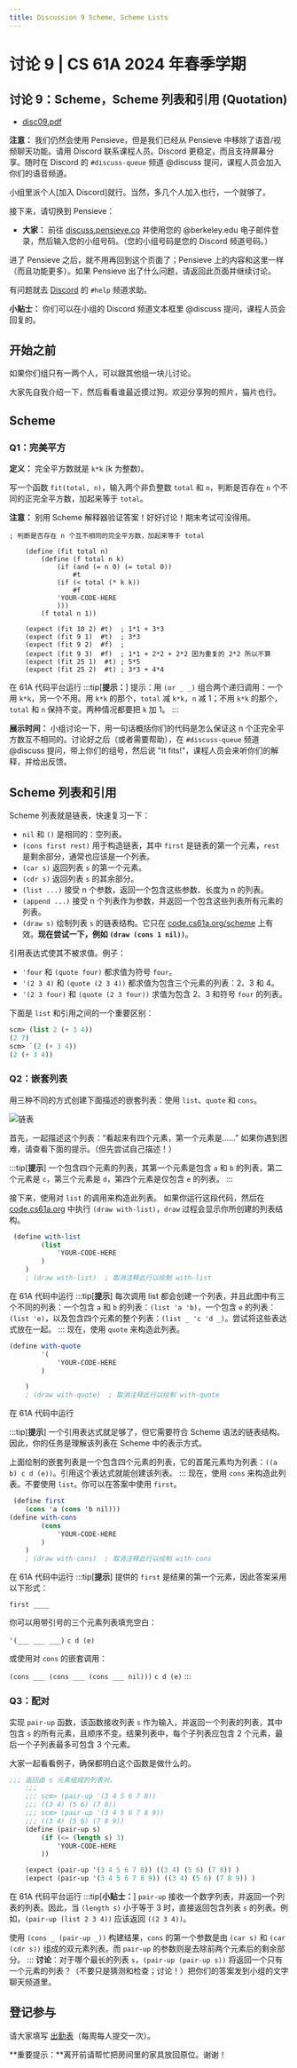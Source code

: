```yaml
---
title: Discussion 9 Scheme, Scheme Lists
---
```


# 讨论 9 | CS 61A 2024 年春季学期

## 讨论 9：Scheme，Scheme 列表和引用 (Quotation)

-   [disc09.pdf](/resource/cs61a/disc/disc09.pdf)

**注意：** 我们仍然会使用 Pensieve，但是我们已经从 Pensieve 中移除了语音/视频聊天功能。请用 Discord 联系课程人员。Discord 更稳定，而且支持屏幕分享。随时在 Discord 的 `#discuss-queue` 频道 @discuss 提问，课程人员会加入你们的语音频道。

小组里派个人[加入 Discord]就行。当然，多几个人加入也行，一个就够了。

接下来，请切换到 Pensieve：

-   **大家：** 前往 [discuss.pensieve.co](http://discuss.pensieve.co/) 并使用您的 @berkeley.edu 电子邮件登录，然后输入您的小组号码。（您的小组号码是您的 Discord 频道号码。）

进了 Pensieve 之后，就不用再回到这个页面了；Pensieve 上的内容和这里一样（而且功能更多）。如果 Pensieve 出了什么问题，请返回此页面并继续讨论。

有问题就去 [Discord](https://cs61a.org/articles/discord/) 的 `#help` 频道求助。

**小贴士：** 你们可以在小组的 Discord 频道文本框里 @discuss 提问，课程人员会回复的。

## 开始之前

如果你们组只有一两个人，可以跟其他组一块儿讨论。

大家先自我介绍一下，然后看看谁最近摸过狗。欢迎分享狗的照片，猫片也行。

## Scheme

### Q1：完美平方

**定义：** 完全平方数就是 `k*k` (k 为整数)。

写一个函数 `fit(total, n)`，输入两个非负整数 `total` 和 `n`，判断是否存在 `n` 个不同的正完全平方数，加起来等于 `total`。

**注意：** 别用 Scheme 解释器验证答案！好好讨论！期末考试可没得用。
```
; 判断是否存在 n 个互不相同的完全平方数，加起来等于 total

    (define (fit total n)
        (define (f total n k)
            (if (and (= n 0) (= total 0))
                #t
            (if (< total (* k k))
                #f
            'YOUR-CODE-HERE
            )))
        (f total n 1))

    (expect (fit 10 2) #t)  ; 1*1 + 3*3
    (expect (fit 9 1)  #t)  ; 3*3
    (expect (fit 9 2)  #f)  ;
    (expect (fit 9 3)  #f)  ; 1*1 + 2*2 + 2*2 因为重复的 2*2 所以不算
    (expect (fit 25 1)  #t) ; 5*5
    (expect (fit 25 2)  #t) ; 3*3 + 4*4
```

在 61A 代码平台运行
:::tip[**提示：**]
提示：用 `(or _ _)` 组合两个递归调用：一个用 `k*k`，另一个不用。用 `k*k` 的那个，`total` 减 `k*k`，`n` 减 1；不用 `k*k` 的那个，`total` 和 `n` 保持不变。两种情况都要把 `k` 加 1。
:::

**展示时间：** 小组讨论一下，用一句话概括你们的代码是怎么保证这 n 个正完全平方数互不相同的。讨论好之后（或者需要帮助），在 `#discuss-queue` 频道 @discuss 提问，带上你们的组号，然后说 "It fits!"，课程人员会来听你们的解释，并给出反馈。

## Scheme 列表和引用

Scheme 列表就是链表，快速复习一下：
-   `nil` 和 `()` 是相同的：空列表。
-   `(cons first rest)` 用于构造链表，其中 `first` 是链表的第一个元素，`rest` 是剩余部分，通常也应该是一个列表。
-   `(car s)` 返回列表 `s` 的第一个元素。
-   `(cdr s)` 返回列表 `s` 的其余部分。
-   `(list ...)` 接受 n 个参数，返回一个包含这些参数、长度为 n 的列表。
-   `(append ...)` 接受 n 个列表作为参数，并返回一个包含这些列表所有元素的列表。
-   `(draw s)` 绘制列表 `s` 的链表结构。它只在 [code.cs61a.org/scheme](https://code.cs61a.org/scheme) 上有效。**现在尝试一下，例如 `(draw (cons 1 nil))`**。

引用表达式使其不被求值。例子：

-   `'four` 和 `(quote four)` 都求值为符号 `four`。
-   `'(2 3 4)` 和 `(quote (2 3 4))` 都求值为包含三个元素的列表：2、3 和 4。
-   `'(2 3 four)` 和 `(quote (2 3 four))` 求值为包含 2、3 和符号 `four` 的列表。

下面是 `list` 和引用之间的一个重要区别：

```scheme
scm> (list 2 (+ 3 4))
(2 7)
scm> `(2 (+ 3 4))
(2 (+ 3 4))
```

### Q2：嵌套列表

用三种不同的方式创建下面描述的嵌套列表：使用 `list`、`quote` 和 `cons`。

![链表](/img/cs61a/make-list.png)

首先，一起描述这个列表：“看起来有四个元素，第一个元素是……” 如果你遇到困难，请查看下面的提示。（但先尝试自己描述！）

:::tip[**提示**]
一个包含四个元素的列表，其第一个元素是包含 `a` 和 `b` 的列表，第二个元素是 `c`，第三个元素是 `d`，第四个元素是仅包含 `e` 的列表。
:::

接下来，使用对 `list` 的调用来构造此列表。 如果你运行这段代码，然后在 [code.cs61a.org](https://code.cs61a.org/scheme) 中执行 `(draw with-list)`，`draw` 过程会显示你所创建的列表结构。
```scheme
 (define with-list
        (list
            'YOUR-CODE-HERE
        )
    )
    ; (draw with-list)  ; 取消注释此行以绘制 with-list
```
在 61A 代码中运行
:::tip[**提示**]
每次调用 list 都会创建一个列表，并且此图中有三个不同的列表：一个包含 `a` 和 `b` 的列表：`(list 'a 'b)`，一个包含 `e` 的列表：`(list 'e)`，以及包含四个元素的整个列表：`(list _ 'c 'd _)`。尝试将这些表达式放在一起。
:::
现在，使用 `quote` 来构造此列表。
```scheme
(define with-quote
        '(
            'YOUR-CODE-HERE
        )

    )
    ; (draw with-quote)  ; 取消注释此行以绘制 with-quote
```
在 61A 代码中运行

:::tip[**提示**]
一个引用表达式就足够了，但它需要符合 Scheme 语法的链表结构。因此，你的任务是理解该列表在 Scheme 中的表示方式。

上面绘制的嵌套列表是一个包含四个元素的列表，它的首尾元素均为列表：`((a b) c d (e))`。引用这个表达式就能创建该列表。
:::
现在，使用 `cons` 来构造此列表。不要使用 `list`。你可以在答案中使用 `first`。

```scheme
 (define first
    (cons 'a (cons 'b nil)))
(define with-cons
        (cons
            'YOUR-CODE-HERE
        )
    )
    ; (draw with-cons)  ; 取消注释此行以绘制 with-cons
```
在 61A 代码中运行
:::tip[**提示**]
提供的 `first` 是结果的第一个元素，因此答案采用以下形式：

`first ____`

你可以用带引号的三个元素列表填充空白：

`'(___ ___ ___)` `c d (e)`

或使用对 `cons` 的嵌套调用：

`(cons ___ (cons ___ (cons ___ nil)))` `c d (e)`
:::

### Q3：配对
实现 `pair-up` 函数，该函数接收列表 `s` 作为输入，并返回一个列表的列表，其中包含 `s` 的所有元素，且顺序不变。结果列表中，每个子列表应包含 2 个元素，最后一个子列表最多可包含 3 个元素。

大家一起看看例子，确保都明白这个函数是做什么的。
```scheme
;;; 返回由 s 元素组成的列表对。
    ;;;
    ;;; scm> (pair-up '(3 4 5 6 7 8))
    ;;; ((3 4) (5 6) (7 8))
    ;;; scm> (pair-up '(3 4 5 6 7 8 9))
    ;;; ((3 4) (5 6) (7 8 9))
    (define (pair-up s)
        (if (<= (length s) 3)
            'YOUR-CODE-HERE
        ))

    (expect (pair-up '(3 4 5 6 7 8)) ((3 4) (5 6) (7 8)) )
    (expect (pair-up '(3 4 5 6 7 8 9)) ((3 4) (5 6) (7 8 9)) )
```
在 61A 代码平台运行
:::tip[**小贴士：**]
`pair-up` 接收一个数字列表，并返回一个列表的列表。因此，当 `(length s)` 小于等于 3 时，直接返回包含列表 `s` 的列表。例如，`(pair-up (list 2 3 4))` 应该返回 `((2 3 4))`。

使用 `(cons _ (pair-up _))` 构建结果，`cons` 的第一个参数是由 `(car s)` 和 `(car (cdr s))` 组成的双元素列表。而 `pair-up` 的参数则是去除前两个元素后的剩余部分。
:::
**讨论**：对于哪个最长的列表 `s`，`(pair-up (pair-up s))` 将返回一个只有一个元素的列表？（不要只是猜测和检查；讨论！）把你们的答案发到小组的文字聊天频道里。

## 登记参与

请大家填写 [出勤表](https://docs.google.com/forms/d/e/1FAIpQLSeqlK8l6WkScGr-RHR-kM4p5bnR9cllYrG95fDqPJspSlll7A/viewform)（每周每人提交一次）。

**重要提示：**离开前请帮忙把房间里的家具放回原位。谢谢！
